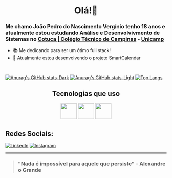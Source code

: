 <div align="center"> 
  <h1> Olá!👋 </h1> 
</div> 

### Me chamo João Pedro do Nascimento Vergínio tenho 18 anos e atualmente estou estudando Análise e Desenvolvivmento de Sistemas no [Cotuca | Colégio Técnico de Campinas](https://cotuca.unicamp.br/cotuca/) - [Unicamp](https://www.unicamp.br/unicamp/)
- 📚 Me dedicando para ser um ótimo full stack!
- 🔨 Atualmente estou desenvolvendo o projeto SmartCalendar
<br>

[![Anurag's GitHub stats-Dark](https://github-readme-stats.vercel.app/api?username=joaopedrovrg\&show_icons=true\&theme=dark#gh-dark-mode-only)](https://github.com/anuraghazra/github-readme-stats#responsive-card-theme#gh-dark-mode-only)
[![Anurag's GitHub stats-Light](https://github-readme-stats.vercel.app/api?username=joaopedrovrg\&show_icons=true\&theme=default#gh-light-mode-only)](https://github.com/anuraghazra/github-readme-stats#responsive-card-theme#gh-light-mode-only)
[![Top Langs](https://github-readme-stats.vercel.app/api/top-langs/?username=joaopedrovrg\&layout=donut-vertical)](https://github.com/anuraghazra/github-readme-stats)

<div align="center"> <h2>Tecnologias que uso</h2> </div> 

<div style="display: inline_block" align="center">
  
  <!-- <img height="50px" width="50px" src="https://cdn.jsdelivr.net/gh/devicons/devicon/icons/java/java-original.svg" />   -->
  <img height="50px" width="50px" src="https://cdn.jsdelivr.net/gh/devicons/devicon/icons/python/python-original.svg" />
  <!-- <img height="50px" width="50px" src="https://cdn.jsdelivr.net/gh/devicons/devicon/icons/csharp/csharp-original.svg" /> -->
  <!-- <img height="45px" width="45px" src="https://cdn.jsdelivr.net/gh/devicons/devicon/icons/javascript/javascript-original.svg" />  -->
  <img height="50px" width="50px" src="https://cdn.jsdelivr.net/gh/devicons/devicon/icons/html5/html5-plain-wordmark.svg" />
  <img height="50px" width="50px" src="https://cdn.jsdelivr.net/gh/devicons/devicon/icons/css3/css3-plain-wordmark.svg" />
  

</div>
<p></p>

## Redes Sociais:

[![LinkedIn](https://img.shields.io/badge/linkedin-%230077B5.svg?style=for-the-badge&logo=linkedin&logoColor=white)](https://www.linkedin.com/in/jo%C3%A3o-pedro-do-nascimento-verginio-794208288/)
[![Instagram](https://img.shields.io/badge/Instagram-E4405F?style=for-the-badge&logo=instagram&logoColor=white)](https://www.instagram.com/joaopedrovrg/)

 ---
> ### "Nada é impossível para aquele que persiste" - Alexandre o Grande
